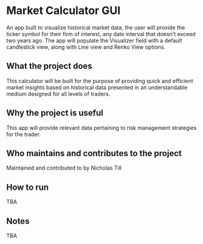 # Market Calculator GUI
An app built to visualize historical market data, the user will provide the ticker symbol for their
firm of interest, any date interval that doesn't exceed two years ago.
The app will populate the Visualizer field with a default candlestick view, along with Line view and
Renko View options.

## What the project does
This calculator will be built for the purpose of providing quick and efficient market insights based on
historical data presented in an understandable medium designed for all levels of traders.

## Why the project is useful
This app will provide relevant data pertaining to risk management strategies for
the trader.

## Who maintains and contributes to the project
Maintained and contributed to by Nicholas Till

## How to run
TBA

## Notes
TBA

